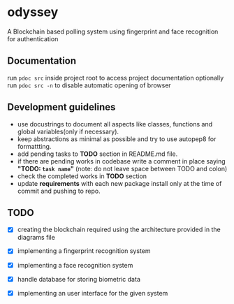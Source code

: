 # odyssey
A Blockchain based polling system using fingerprint and face recognition for authentication

## Documentation
run `pdoc src` inside project root to access project documentation
optionally run `pdoc src -n` to disable automatic opening of browser

## Development guidelines 
+ use docustrings to document all aspects like classes, functions and global variables(only if necessary).
+ keep abstractions as minimal as possible and try to use autopep8 for formattting.
+ add pending tasks to **TODO** section in README.md file.
+ if there are pending works in codebase write a comment in place saying **"TODO: `task name`"** (note: do not leave space between TODO and colon)
+ check the completed works in **TODO** section 
+ update **requirements** with each new package install only at the time of commit and pushing to repo. 

## TODO
+ [x] creating the blockchain required using the architecture provided in the diagrams file
+ [x] implementing a fingerprint recognition system
+ [x] implementing a face recognition system
+ [x] handle database for storing biometric data
+ [x] implementing an user interface for the given system 

